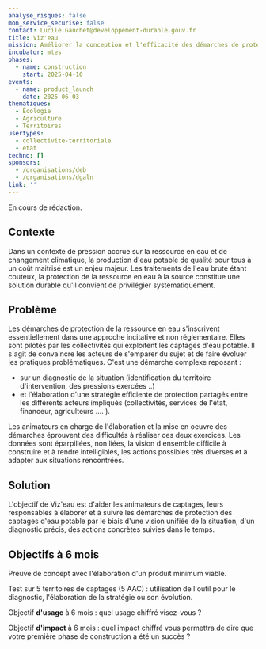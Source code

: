 ```yaml
---
analyse_risques: false
mon_service_securise: false
contact: Lucile.Gauchet@developpement-durable.gouv.fr
title: Viz'eau
mission: Améliorer la conception et l'efficacité des démarches de protection des captages d'eau potable
incubator: mtes
phases:
  - name: construction
    start: 2025-04-16
events:
  - name: product_launch
    date: 2025-06-03
thematiques:
  - Écologie
  - Agriculture
  - Territoires
usertypes:
  - collectivite-territoriale
  - etat
techno: []
sponsors:
  - /organisations/deb
  - /organisations/dgaln
link: ''
---
```

En cours de rédaction.

## Contexte

Dans un contexte de pression accrue sur la ressource en eau et de changement climatique, la production d'eau potable de qualité pour tous à un coût maitrisé est un enjeu majeur. 
Les traitements de l'eau brute étant couteux, la protection de la ressource en eau à la source constitue une solution durable qu'il convient de privilégier systématiquement. 

## Problème 
Les démarches de protection de la ressource en eau s'inscrivent essentiellement dans une approche incitative et non réglementaire. Elles sont pilotés par les collectivités qui exploitent les captages d'eau potable. Il s'agit de convaincre les acteurs de s'emparer du sujet et de faire évoluer les pratiques problématiques. 
C'est une démarche complexe reposant : 
* sur un diagnostic de la situation (identification du territoire d'intervention, des pressions exercées ..) 
* et l'élaboration d'une stratégie efficiente de protection partagés entre les différents acteurs impliqués (collectivités, services de l'état, financeur, agriculteurs .... ). 

Les animateurs en charge de l'élaboration et la mise en oeuvre des démarches éprouvent des difficultés à réaliser ces deux exercices. Les données sont éparpillées, non liées, la vision d'ensemble difficile à construire et à rendre intelligibles, les actions possibles très diverses et à adapter aux situations rencontrées. 

## Solution

L'objectif de Viz'eau est d'aider les animateurs de captages, leurs responsables à élaborer et à suivre les démarches de protection des captages d'eau potable par le biais d'une vision unifiée de la situation, d'un diagnostic précis, des actions concrètes suivies dans le temps. 

## Objectifs à 6 mois

Preuve de concept avec l'élaboration d'un produit minimum viable. 

Test sur 5 territoires de captages (5 AAC) : utilisation de l'outil pour le diagnostic, l'élaboration de la stratégie ou son évolution. 

Objectif **d'usage** à 6 mois : quel usage chiffré visez-vous ?

Objectif **d'impact** à 6 mois : quel impact chiffré vous permettra de dire que votre première phase de construction a été un succès ?


